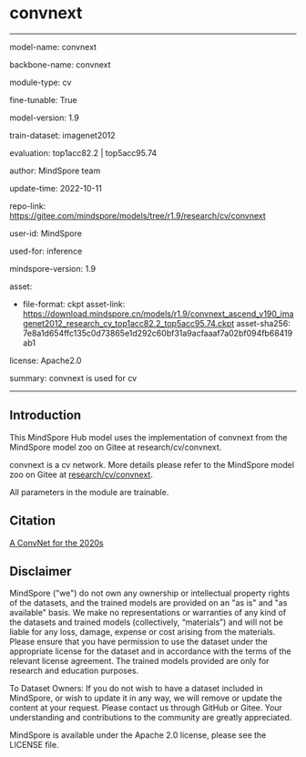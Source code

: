 # convnext

---

model-name: convnext

backbone-name: convnext

module-type: cv

fine-tunable: True

model-version: 1.9

train-dataset: imagenet2012

evaluation: top1acc82.2 | top5acc95.74

author: MindSpore team

update-time: 2022-10-11

repo-link: <https://gitee.com/mindspore/models/tree/r1.9/research/cv/convnext>

user-id: MindSpore

used-for: inference

mindspore-version: 1.9

asset:

-
    file-format: ckpt
    asset-link: <https://download.mindspore.cn/models/r1.9/convnext_ascend_v190_imagenet2012_research_cv_top1acc82.2_top5acc95.74.ckpt>
    asset-sha256: 7e8a1d654ffc135c0d73865e1d292c60bf31a9acfaaaf7a02bf094fb68419ab1

license: Apache2.0

summary: convnext is used for cv

---

## Introduction

This MindSpore Hub model uses the implementation of convnext from the MindSpore model zoo on Gitee at research/cv/convnext.

convnext is a cv network. More details please refer to the MindSpore model zoo on Gitee at [research/cv/convnext](https://gitee.com/mindspore/models/blob/r1.9/research/cv/convnext/README_CN.md).

All parameters in the module are trainable.

## Citation

[A ConvNet for the 2020s](https://arxiv.org/pdf/2201.03545v2.pdf)

## Disclaimer

MindSpore ("we") do not own any ownership or intellectual property rights of the datasets, and the trained models are provided on an "as is" and "as available" basis. We make no representations or warranties of any kind of the datasets and trained models (collectively, “materials”) and will not be liable for any loss, damage, expense or cost arising from the materials. Please ensure that you have permission to use the dataset under the appropriate license for the dataset and in accordance with the terms of the relevant license agreement. The trained models provided are only for research and education purposes.

To Dataset Owners: If you do not wish to have a dataset included in MindSpore, or wish to update it in any way, we will remove or update the content at your request. Please contact us through GitHub or Gitee. Your understanding and contributions to the community are greatly appreciated.

MindSpore is available under the Apache 2.0 license, please see the LICENSE file.
